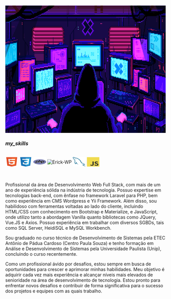 <div style="display: inline_block"><br>
  <img align="center" alt="" height="400px" width="1000px" src="https://github.com/r4mpo/r4mpo/blob/main/programming.webp">
</div>
<h3><em>my_skills</em></h3>
<div style="display: inline_block"><br>
    <img align="center" alt="Erick-HTML" height="30" width="40" src="https://raw.githubusercontent.com/devicons/devicon/master/icons/html5/html5-original.svg">
    <img align="center" alt="Erick-CSS" height="30" width="40" src="https://raw.githubusercontent.com/devicons/devicon/master/icons/css3/css3-original.svg">
    <img align="center" alt="Erick-PHP" height="30" width="40" src="https://raw.githubusercontent.com/devicons/devicon/master/icons/php/php-original.svg">
    <img align="center" alt="Erick-WP" height="30" width="40" src="https://cdn.jsdelivr.net/gh/devicons/devicon/icons/wordpress/wordpress-original.svg">
    <img align="center" alt="Erick-SQL" height="30" width="40" src="https://raw.githubusercontent.com/devicons/devicon/master/icons/mysql/mysql-original.svg">
    <img align="center" alt="Erick-JS" height="30" width="40" src="https://raw.githubusercontent.com/devicons/devicon/master/icons/javascript/javascript-original.svg">
  </div><br><br>

Profissional da área de Desenvolvimento Web Full Stack, com mais de um ano de experiência sólida na indústria de tecnologia. Possuo expertise em tecnologias back-end, com ênfase no framework Laravel para PHP, bem como experiência em CMS Wordpress e Yii Framework. Além disso, sou habilidoso com ferramentas voltadas ao lado do cliente, incluindo HTML/CSS com conhecimento em Bootstrap e Materialize, e JavaScript, onde utilizo tanto a abordagem Vanilla quanto bibliotecas como JQuery, Vue.JS e Axios. Possuo experiência em trabalhar com diversos SGBDs, tais como SQL Server, HeidiSQL e MySQL Workbench.

Sou graduado no curso técnico de Desenvolvimento de Sistemas pela ETEC Antônio de Pádua Cardoso (Centro Paula Souza) e tenho formação em Análise e Desenvolvimento de Sistemas pela Universidade Paulista (Unip), concluindo o curso recentemente.

Como um profissional ávido por desafios, estou sempre em busca de oportunidades para crescer e aprimorar minhas habilidades. Meu objetivo é adquirir cada vez mais experiência e alcançar níveis mais elevados de senioridade na área de desenvolvimento de tecnologia. Estou pronto para enfrentar novos desafios e contribuir de forma significativa para o sucesso dos projetos e equipes com as quais trabalho.
